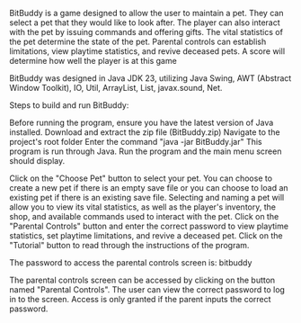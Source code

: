 BitBuddy is a game designed to allow the user to maintain a pet. They can select a pet that they would like to look after. The player can also interact with the pet by issuing commands and offering gifts. The vital statistics of the pet determine the state of the pet. Parental controls can establish limitations, view playtime statistics, and revive deceased pets. A score will determine how well the player is at this game

BitBuddy was designed in Java JDK 23, utilizing Java Swing, AWT (Abstract Window Toolkit), IO, Util, ArrayList, List, javax.sound, Net.

Steps to build and run BitBuddy:

Before running the program, ensure you have the latest version of Java installed.
Download and extract the zip file (BitBuddy.zip)
Navigate to the project's root folder
Enter the command "java -jar BitBuddy.jar"
This program is run through Java. Run the program and the main menu screen should display.

Click on the "Choose Pet" button to select your pet. You can choose to create a new pet if there is an empty save file or you can choose to load an existing pet if there is an existing save file. Selecting and naming a pet will allow you to view its vital statistics, as well as the player's inventory, the shop, and available commands used to interact with the pet. Click on the "Parental Controls" button and enter the correct password to view playtime statistics, set playtime limitations, and revive a deceased pet. Click on the "Tutorial" button to read through the instructions of the program.

The password to access the parental controls screen is: bitbuddy

The parental controls screen can be accessed by clicking on the button named "Parental Controls". The user can view the correct password to log in to the screen. Access is only granted if the parent inputs the correct password.
